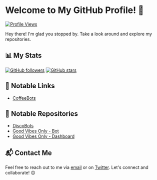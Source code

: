 # Welcome to My GitHub Profile! 🚀

[![Profile Views](https://komarev.com/ghpvc/?username=duckodas)](https://github.com/duckodas)

Hey there! I'm glad you stopped by. Take a look around and explore my repositories.

## 📊 My Stats

[![GitHub followers](https://img.shields.io/github/followers/duckodas?label=Followers&style=social)](https://github.com/duckodas)
[![GitHub stars](https://img.shields.io/github/stars/duckodas?label=Stars&style=social)](https://github.com/duckodas)

## 🔗 Notable Links

- [CoffeeBots](https://coffeebots.xyz)

## 🌟 Notable Repositories

- [DiscoBots](https://github.com/ProjectDiscord/discobots)
- [Good Vibes Only - Bot](https://github.com/gvobot/bot)
- [Good Vibes Only - Dashboard](https://github.com/gvobot/dashboard)

## 📬 Contact Me

Feel free to reach out to me via [email](mailto:duckodas@gmail.com) or on [Twitter](https://twitter.com/duckodas). Let's connect and collaborate! 😊
